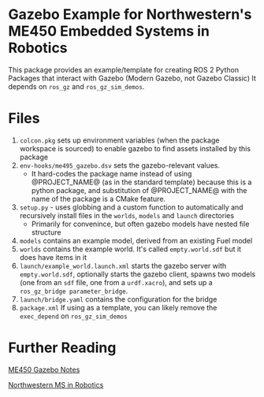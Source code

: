 # Gazebo Example for Northwestern's ME450 Embedded Systems in Robotics
This package provides an example/template for creating ROS 2 Python Packages that interact with Gazebo (Modern Gazebo, not Gazebo Classic)
It depends on `ros_gz` and `ros_gz_sim_demos`.

# Files
1. `colcon.pkg` sets up environment variables (when the package workspace is sourced) to enable gazebo to find assets installed by this package
2. `env-hooks/me495_gazebo.dsv` sets the gazebo-relevant values. 
    - It hard-codes the package name instead of using @PROJECT_NAME@ (as in the standard template)
      because this is a python package, and substitution of @PROJECT_NAME@ with the name of the package is a CMake feature.
3. `setup.py` - uses globbing and a custom function to automatically and recursively install files in the `worlds`, `models` and `launch` directories
   - Primarily for convenince, but often gazebo models have nested file structure
4. `models` contains an example model, derived from an existing Fuel model
5. `worlds` contains the example world. It's called `empty.world.sdf` but it does have items in it
6. `launch/example_world.launch.xml` starts the gazebo server with `empty.world.sdf`, optionally starts the gazebo client,
   spawns two models (one from an `sdf` file, one from a `urdf.xacro`), and sets up a `ros_gz_bridge parameter_bridge`.
7. `launch/bridge.yaml` contains the configuration for the bridge
8. `package.xml` If using as a template, you can likely remove the `exec_depend` on `ros_gz_sim_demos`

# Further Reading
[ME450 Gazebo Notes](https://nu-msr.github.com/ros_notes/simulation.html)

[Northwestern MS in Robotics](https://www.mccormick.northwestern.edu/robotics/)
